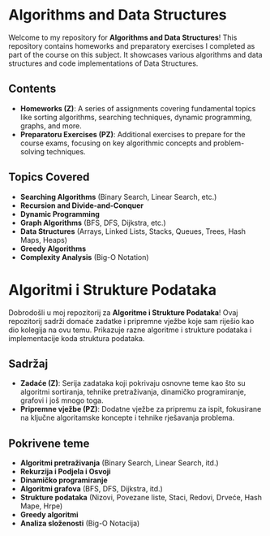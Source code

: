 # Algorithms and Data Structures

Welcome to my repository for **Algorithms and Data Structures**! This repository contains homeworks and preparatory exercises I completed as part of the course on this subject. It showcases various algorithms and data structures and code implementations of Data Structures.

## Contents

- **Homeworks (Z)**: A series of assignments covering fundamental topics like sorting algorithms, searching techniques, dynamic programming, graphs, and more.
- **Preparatoru Exercises (PZ)**: Additional exercises to prepare for the course exams, focusing on key algorithmic concepts and problem-solving techniques.


## Topics Covered

- **Searching Algorithms** (Binary Search, Linear Search, etc.)
- **Recursion and Divide-and-Conquer**
- **Dynamic Programming**
- **Graph Algorithms** (BFS, DFS, Dijkstra, etc.)
- **Data Structures** (Arrays, Linked Lists, Stacks, Queues, Trees, Hash Maps, Heaps)
- **Greedy Algorithms**
- **Complexity Analysis** (Big-O Notation)



##



# Algoritmi i Strukture Podataka

Dobrodošli u moj repozitorij za **Algoritme i Strukture Podataka**! Ovaj repozitorij sadrži domaće zadatke i pripremne vježbe koje sam riješio kao dio kolegija na ovu temu. Prikazuje razne algoritme i strukture podataka i implementacije koda struktura podataka.

## Sadržaj

- **Zadaće (Z)**: Serija zadataka koji pokrivaju osnovne teme kao što su algoritmi sortiranja, tehnike pretraživanja, dinamičko programiranje, grafovi i još mnogo toga.
- **Pripremne vježbe (PZ)**: Dodatne vježbe za pripremu za ispit, fokusirane na ključne algoritamske koncepte i tehnike rješavanja problema.

  
## Pokrivene teme

- **Algoritmi pretraživanja** (Binary Search, Linear Search, itd.)
- **Rekurzija i Podjela i Osvoji**
- **Dinamičko programiranje**
- **Algoritmi grafova** (BFS, DFS, Dijkstra, itd.)
- **Strukture podataka** (Nizovi, Povezane liste, Staci, Redovi, Drveće, Hash Mape, Hrpe)
- **Greedy algoritmi**
- **Analiza složenosti** (Big-O Notacija)

